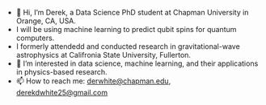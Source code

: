 - 👋 Hi, I’m Derek, a Data Science PhD student at Chapman University in Orange, CA, USA. 
- I will be using machine learning to predict qubit spins for quantum computers.
- I formerly attendedd and conducted research in gravitational-wave astrophysics at Califronia State University, Fullerton.
- 👀 I’m interested in data science, machine learning, and their applications in physics-based research.
- 📫 How to reach me: derwhite@chapman.edu, derekdwhite25@gmail.com

<!---
dwhite25/dwhite25 is a ✨ special ✨ repository because its `README.md` (this file) appears on your GitHub profile.
You can click the Preview link to take a look at your changes.
--->
